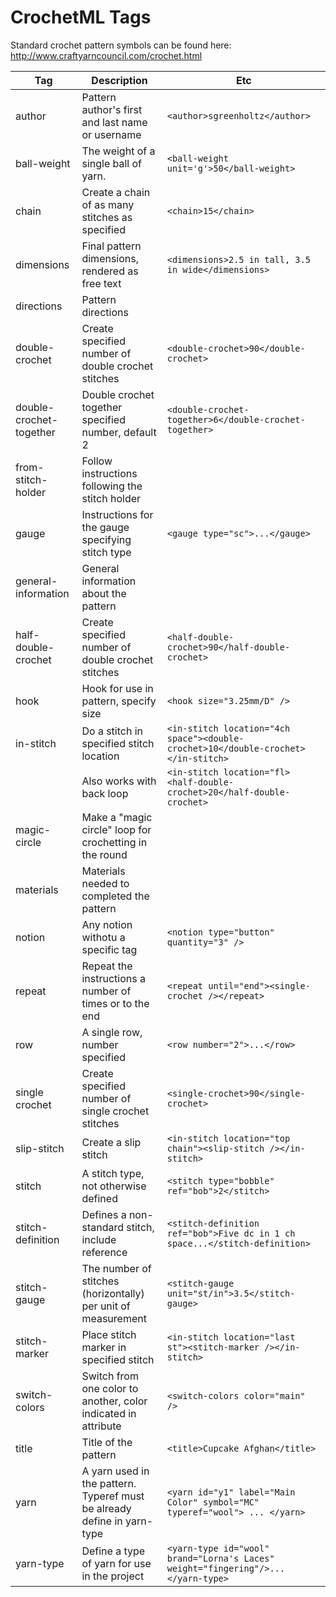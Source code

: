# CrochetML Tags

Standard crochet pattern symbols can be found here: http://www.craftyarncouncil.com/crochet.html

| Tag | Description | Etc |
| --- | ----------- | --- |
| author | Pattern author's first and last name or username | `<author>sgreenholtz</author>` |
| ball-weight | The weight of a single ball of yarn. | `<ball-weight unit='g'>50</ball-weight>` |
| chain | Create a chain of as many stitches as specified | `<chain>15</chain>` |
| dimensions | Final pattern dimensions, rendered as free text | `<dimensions>2.5 in tall, 3.5 in wide</dimensions>` |
| directions | Pattern directions | |
| double-crochet | Create specified number of double crochet stitches | `<double-crochet>90</double-crochet>` |
| double-crochet-together | Double crochet together specified number, default 2 | `<double-crochet-together>6</double-crochet-together>` |
| from-stitch-holder | Follow instructions following the stitch holder | |
| gauge | Instructions for the gauge specifying stitch type | `<gauge type="sc">...</gauge>` |
| general-information | General information about the pattern |
| half-double-crochet | Create specified number of double crochet stitches | `<half-double-crochet>90</half-double-crochet>` |
| hook | Hook for use in pattern, specify size | `<hook size="3.25mm/D" />` |
| in-stitch | Do a stitch in specified stitch location | `<in-stitch location="4ch space"><double-crochet>10</double-crochet></in-stitch>` |
| | Also works with back loop | `<in-stitch location="fl><half-double-crochet>20</half-double-crochet>` |
| magic-circle | Make a "magic circle" loop for crochetting in the round | |
| materials | Materials needed to completed the pattern | |
| notion | Any notion withotu a specific tag | `<notion type="button" quantity="3" />` |
| repeat | Repeat the instructions a number of times or to the end | `<repeat until="end"><single-crochet /></repeat>` |
| row | A single row, number specified | `<row number="2">...</row>` |
| single crochet | Create specified number of single crochet stitches | `<single-crochet>90</single-crochet>` |
| slip-stitch | Create a slip stitch | `<in-stitch location="top chain"><slip-stitch /></in-stitch>`|
| stitch | A stitch type, not otherwise defined | `<stitch type="bobble" ref="bob">2</stitch>` |
| stitch-definition | Defines a non-standard stitch, include reference |  `<stitch-definition ref="bob">Five dc in 1 ch space...</stitch-definition>` |
| stitch-gauge | The number of stitches (horizontally) per unit of measurement | `<stitch-gauge unit="st/in">3.5</stitch-gauge>` |
| stitch-marker | Place stitch marker in specified stitch |  `<in-stitch location="last st"><stitch-marker /></in-stitch>` |
| switch-colors | Switch from one color to another, color indicated in attribute | `<switch-colors color="main" />` |
| title | Title of the pattern | `<title>Cupcake Afghan</title>` |
| yarn | A yarn used in the pattern. Typeref must be already define in yarn-type | `<yarn id="y1" label="Main Color" symbol="MC" typeref="wool"> ... </yarn>` |
| yarn-type | Define a type of yarn for use in the project | `<yarn-type id="wool" brand="Lorna's Laces" weight="fingering"/>...</yarn-type>` |
